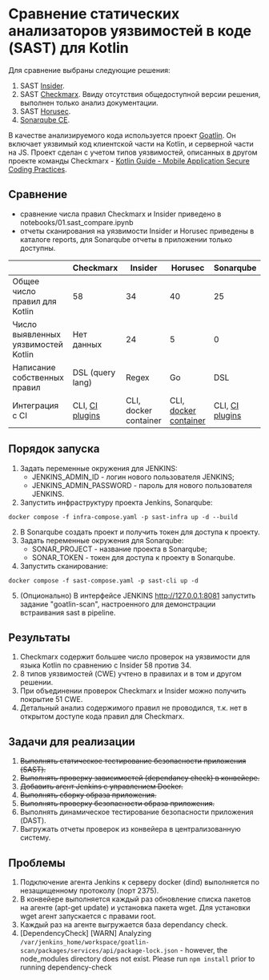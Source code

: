 # Сравнение статических анализаторов уязвимостей в коде (SAST) для Kotlin

Для сравнение выбраны следующие решения:

1. SAST [Insider](https://github.com/insidersec/insider).
2. SAST [Checkmarx](https://checkmarx.com/product/cxsast-source-code-scanning/). Ввиду отсутствия общедоступной версии решения, выполнен только анализ документации.
3. SAST [Horusec](https://github.com/ZupIT/horusec).
4. [Sonarqube CE](https://www.sonarqube.org/).

В качестве анализируемого кода используется проект [Goatlin](https://github.com/Checkmarx/Goatlin). Он включает уязвимый код клиентской части на Kotlin, и серверной части на JS. Проект сделан с учетом типов уязвимостей, описанных в другом проекте команды Checkmarx - [Kotlin Guide - Mobile Application Secure Coding Practices](https://github.com/Checkmarx/Kotlin-SCP).

## Сравнение

* сравнение числа правил Checkmarx и Insider приведено в notebooks/01.sast_compare.ipynb
* отчеты сканирования на уязвимости Insider и Horusec приведены в каталоге reports, для Sonarqube отчеты в приложении только доступны.

|                                     | Checkmarx        | Insider | Horusec                                                                                             | Sonarqube       |
|-------------------------------------|------------------|---------|-----------------------------------------------------------------------------------------------------|-----------------|
| Общее число правил для Kotlin       | 58               | 34      | 40                                                                                                  | 25              |
| Число выявленных уязвимостей Kotlin | Нет данных        | 24      | 5                                                                                                   | 0               |
| Написание собственных правил        | DSL (query lang) | Regex   | Go                                                                                                  | DSL             |
| Интеграция c CI                     | CLI, [CI plugins](https://checkmarx.com/why-checkmarx/integrations/integrations-with-ci-cd-tools/) | CLI, docker container  | CLI, [docker container](https://docs.horusec.io/docs/cli/installation/#2-installation-via-pipeline) | CLI, [CI plugins](https://docs.sonarqube.org/latest/analysis/overview/) |


## Порядок запуска

1. Задать переменные окружения для JENKINS:
   * JENKINS_ADMIN_ID - логин нового пользователя JENKINS;
   * JENKINS_ADMIN_PASSWORD - пароль для нового пользователя JENKINS.
2. Запустить инфраструктуру проекта Jenkins, Sonarqube:

```
docker compose -f infra-compose.yaml -p sast-infra up -d --build
```

2. В Sonarqube создать проект и получить токен для доступа к проекту.
3. Задать переменные окружения для Sonarqube:
   * SONAR_PROJECT - название проекта в Sonarqube;
   * SONAR_TOKEN  - токен для доступа к проекту в Sonarqube.
4. Запустить сканирование:

```
docker compose -f sast-compose.yaml -p sast-cli up -d
```

5. (Опционально) В интерфейсе JENKINS http://127.0.0.1:8081 запустить задание "goatlin-scan", настроенного для демонстрации встраивания sast в pipeline.

## Результаты

1. Checkmarx содержит большее число проверок на уязвимости для языка Kotlin по сравнению с Insider 58 против 34.
2. 8 типов уязвимостей (CWE) учтено в правилах и в том и другом решении.
3. При объединении проверок Checkmarx и Insider можно получить покрытие 51 CWE.
4. Детальный анализ содержимого правил не проводился, т.к. нет в открытом доступе кода правил для Checkmarx.

## Задачи для реализации

1. ~~Выполнять статическое тестирование безопасности приложения (SAST).~~
2. ~~Выполнять проверку зависимостей (dependancy check) в конвейере.~~
3. ~~Добавить агент Jenkins с управлением Docker.~~
4. ~~Выполнять сборку образа приложения.~~
5. ~~Выполнять проверку безопасности образа приложения.~~
6. Выполнять динамическое тестирование безопасности приложения (DAST).
7. Выгружать отчеты проверок из конвейера в централизованную систему.

## Проблемы

1. Подключение агента Jenkins к серверу docker (dind) выполняется по незащищенному протоколу (порт 2375).
2. В конвейере выполняется каждый раз обновление списка пакетов на агенте (apt-get update) и установка пакета wget. Для установки wget агент запускается с правами root.
3. Каждый раз на агенте выгружается база dependancy check.
4. [DependencyCheck] [WARN] Analyzing `/var/jenkins_home/workspace/goatlin-scan/packages/services/api/package-lock.json` - however, the node_modules directory does not exist. Please run `npm install` prior to running dependency-check
